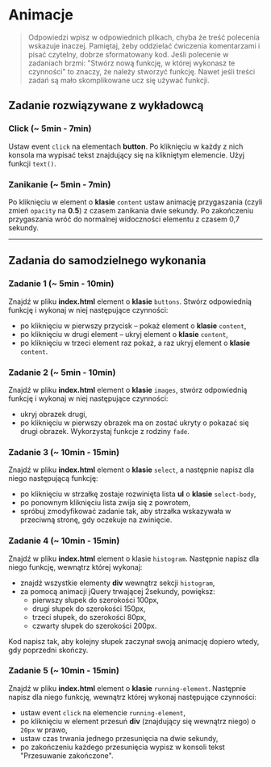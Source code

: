 # Animacje

> Odpowiedzi wpisz w odpowiednich plikach, chyba że treść polecenia wskazuje inaczej.
Pamiętaj, żeby oddzielać ćwiczenia komentarzami i pisać czytelny, dobrze sformatowany kod.
Jeśli  polecenie w zadaniach brzmi: "Stwórz nową funkcję, w której wykonasz te czynności" to znaczy, że
należy stworzyć funkcję. Nawet jeśli treści zadań są mało skomplikowane
ucz się używać funkcji.

## Zadanie rozwiązywane z wykładowcą

### Click  (~ 5min - 7min)
Ustaw event ```click``` na elementach **button**. Po kliknięciu w każdy z nich konsola ma wypisać tekst znajdujący się
na klikniętym elemencie. Użyj funkcji ```text()```.

### Zanikanie  (~ 5min - 7min)
Po kliknięciu w element o **klasie** ```content``` ustaw animację przygaszania (czyli zmień ```opacity``` na **0.5**) z czasem zanikania dwie sekundy.
Po zakończeniu przygaszania wróć do normalnej widoczności elementu z czasem 0,7 sekundy.

-----------------------------------------------------------------------------------------------------

## Zadania do samodzielnego wykonania

### Zadanie 1 (~ 5min - 10min)

Znajdź w pliku **index.html** element o **klasie** ```buttons```. Stwórz odpowiednią funkcję i wykonaj w niej następujące czynności:
* po kliknięciu w pierwszy przycisk &ndash; pokaż element o **klasie** ```content```,
* po kliknięciu w drugi element &ndash; ukryj element o **klasie** ```content```,
* po kliknięciu w trzeci element raz pokaż, a raz ukryj element o **klasie** ```content```.

### Zadanie 2 (~ 5min - 10min)

Znajdź w pliku **index.html** element o **klasie** ```images```, stwórz odpowiednią funkcję i wykonaj w niej następujące czynności:
* ukryj obrazek drugi,
* po kliknięciu w pierwszy obrazek ma on zostać ukryty o pokazać się drugi obrazek.
Wykorzystaj funkcje z rodziny ```fade```.

### Zadanie 3  (~ 10min - 15min)

Znajdź w pliku **index.html** element o **klasie** ```select```, a następnie napisz dla niego następującą funkcję:
* po kliknięciu w strzałkę zostaje rozwinięta lista **ul** o **klasie** ```select-body```,
* po ponownym kliknięciu lista zwija się z powrotem,
* spróbuj zmodyfikować zadanie tak, aby strzałka wskazywała w przeciwną stronę, gdy oczekuje na zwinięcie.

### Zadanie 4  (~ 10min - 15min)

Znajdź w pliku **index.html** element o klasie ```histogram```. Następnie napisz dla niego funkcję, wewnątrz której wykonaj:
* znajdź wszystkie elementy **div** wewnątrz sekcji ```histogram```,
* za pomocą animacji jQuery trwającej 2sekundy, powiększ:
    * pierwszy słupek do szerokości 100px,
    * drugi słupek do szerokości 150px,
    * trzeci słupek, do szerokości 80px,
    * czwarty słupek do szerokości 200px.

Kod napisz tak, aby kolejny słupek zaczynał swoją animację dopiero wtedy, gdy poprzedni skończy.


### Zadanie 5  (~ 10min - 15min)

Znajdź w pliku **index.html** element o **klasie** ```running-element```. Następnie napisz dla niego funkcję, wewnątrz której wykonaj następujące czynności:
* ustaw event ```click``` na elemencie ```running-element```,
* po kliknięciu w element przesuń **div** (znajdujący się wewnątrz niego) o ```20px``` w prawo,
* ustaw czas trwania jednego przesunięcia na dwie sekundy,
* po zakończeniu każdego przesunięcia wypisz w konsoli tekst "Przesuwanie zakończone".
